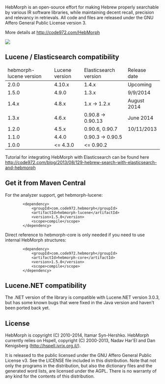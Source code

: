 HebMorph is an open-source effort for making Hebrew properly searchable by various IR software libraries, while maintaining decent recall, precision and relevancy in retrievals. All code and files are released under the GNU Affero General Public License version 3.

More details at http://code972.com/HebMorph

![](https://travis-ci.org/synhershko/HebMorph.svg?branch=master)

## Lucene / Elasticsearch compatibility

<table>
	<thead>
		<tr>
			<td>hebmorph-lucene version</td>
			<td>Lucene version</td>
			<td>Elasticsearch version</td>
			<td>Release date</td>
		</tr>
	</thead>
	<tbody>
		<tr>
			<td>2.0.0</td>
			<td>4.10.x</td>
			<td>1.4.x</td>
			<td>Upcoming</td>
		</tr>
		<tr>
			<td>1.5.0</td>
			<td>4.9.0</td>
			<td>1.3.x</td>
			<td>9/9/2014</td>
		</tr>
		<tr>
			<td>1.4.x</td>
			<td>4.8.x</td>
			<td>1.x -> 1.2.x</td>
			<td>August 2014</td>
		</tr>
		<tr>
			<td>1.3.x</td>
			<td>4.6.x</td>
			<td>0.90.8 -> 0.90.13</td>
			<td>June 2014</td>
		</tr>
		<tr>
			<td>1.2.0</td>
			<td>4.5.x</td>
			<td>0.90.6, 0.90.7</td>
			<td>10/11/2013</td>
		</tr>
    <tr>
			<td>1.1.0</td>
			<td>4.4.0</td>
			<td>0.90.3 -> 0.90.5</td>
			<td></td>
		</tr>
		<tr>
			<td>1.0.0</td>
			<td>&lt;= 4.3.0</td>
			<td>&lt;= 0.90.2</td>
			<td></td>
		</tr>
	</tbody>
</table>

Tutorial for integrating HebMorph with Elasticsearch can be found here http://code972.com/blog/2013/08/129-hebrew-search-with-elasticsearch-and-hebmorph

## Get it from Maven Central

For the analyzer support, get hebmorph-lucene:

```
        <dependency>
            <groupId>com.code972.hebmorph</groupId>
            <artifactId>hebmorph-lucene</artifactId>
            <version>1.5.0</version>
            <scope>compile</scope>
        </dependency>
```

Direct reference to hebmorph-core is only needed if you need to use internal HebMorph structures:

```
        <dependency>
            <groupId>com.code972.hebmorph</groupId>
            <artifactId>hebmorph-core</artifactId>
            <version>1.5.0</version>
            <scope>compile</scope>
        </dependency>
```

## Lucene.NET compatibility

The .NET version of the library is compatible with Lucene.NET version 3.0.3, but has some known bugs that were fixed in the Java version and haven't been ported back yet.

## License

HebMorph is copyright (C) 2010-2014, Itamar Syn-Hershko.
HebMorph currently relies on Hspell, copyright (C) 2000-2013, Nadav Har'El and Dan Kenigsberg (http://hspell.ivrix.org.il/).

It is released to the public licensed under the GNU Affero General Public License v3. See the LICENSE file included in this distribution. Note that not only the programs in the distribution, but also the
dictionary files and the generated word lists, are licensed under the AGPL.
There is no warranty of any kind for the contents of this distribution.
